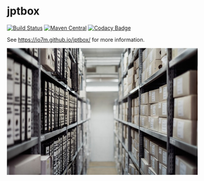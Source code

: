 jptbox
===

[![Build Status](https://travis-ci.org/io7m/jptbox.svg?branch=master)](https://travis-ci.org/io7m/jptbox)
[![Maven Central](https://maven-badges.herokuapp.com/maven-central/com.io7m.jptbox/io7m-jptbox/badge.png)](https://maven-badges.herokuapp.com/maven-central/com.io7m.jptbox/io7m-jptbox)
[![Codacy Badge](https://api.codacy.com/project/badge/Grade/b21f135a032748408c0249563e94c1eb)](https://www.codacy.com/app/github_79/jptbox?utm_source=github.com&amp;utm_medium=referral&amp;utm_content=io7m/jptbox&amp;utm_campaign=Badge_Grade)

See https://io7m.github.io/jptbox/ for more information.

![jptbox](./src/site/resources/jptbox.jpg?raw=true)

